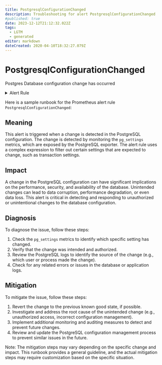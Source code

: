 ```yaml
---
title: PostgresqlConfigurationChanged
description: Troubleshooting for alert PostgresqlConfigurationChanged
#published: true
date: 2023-12-12T21:12:32.022Z
tags: 
  - LGTM
  - generated
editor: markdown
dateCreated: 2020-04-10T18:32:27.079Z
---
```


# PostgresqlConfigurationChanged

Postgres Database configuration change has occurred

<details>
  <summary>Alert Rule</summary>

{{% rule "postgresql/postgres-exporter.yml" "PostgresqlConfigurationChanged" %}}

{{% comment %}}

```yaml
alert: PostgresqlConfigurationChanged
expr: '{__name__=~"pg_settings_.*"} != ON(__name__, instance) {__name__=~"pg_settings_([^t]|t[^r]|tr[^a]|tra[^n]|tran[^s]|trans[^a]|transa[^c]|transac[^t]|transact[^i]|transacti[^o]|transactio[^n]|transaction[^_]|transaction_[^r]|transaction_r[^e]|transaction_re[^a]|transaction_rea[^d]|transaction_read[^_]|transaction_read_[^o]|transaction_read_o[^n]|transaction_read_on[^l]|transaction_read_onl[^y]).*"} OFFSET 5m'
for: 0m
labels:
    severity: info
annotations:
    summary: Postgresql configuration changed (instance {{ $labels.instance }})
    description: |-
        Postgres Database configuration change has occurred
          VALUE = {{ $value }}
          LABELS = {{ $labels }}
    runbook: https://github.com/srerun/prometheus-alerts/blob/main/content/runbooks/postgres-exporter/PostgresqlConfigurationChanged.md

```

{{% /comment %}}

</details>


Here is a sample runbook for the Prometheus alert rule `PostgresqlConfigurationChanged`:

## Meaning

This alert is triggered when a change is detected in the PostgreSQL configuration. The change is detected by monitoring the `pg_settings` metrics, which are exposed by the PostgreSQL exporter. The alert rule uses a complex expression to filter out certain settings that are expected to change, such as transaction settings.

## Impact

A change in the PostgreSQL configuration can have significant implications on the performance, security, and availability of the database. Unintended changes can lead to data corruption, performance degradation, or even data loss. This alert is critical in detecting and responding to unauthorized or unintentional changes to the database configuration.

## Diagnosis

To diagnose the issue, follow these steps:

1. Check the `pg_settings` metrics to identify which specific setting has changed.
2. Verify that the change was intended and authorized.
3. Review the PostgreSQL logs to identify the source of the change (e.g., which user or process made the change).
4. Check for any related errors or issues in the database or application logs.

## Mitigation

To mitigate the issue, follow these steps:

1. Revert the change to the previous known good state, if possible.
2. Investigate and address the root cause of the unintended change (e.g., unauthorized access, incorrect configuration management).
3. Implement additional monitoring and auditing measures to detect and prevent future changes.
4. Review and update the PostgreSQL configuration management process to prevent similar issues in the future.

Note: The mitigation steps may vary depending on the specific change and impact. This runbook provides a general guideline, and the actual mitigation steps may require customization based on the specific situation.